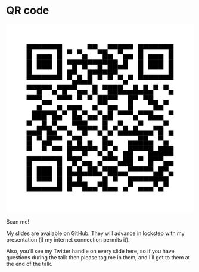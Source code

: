 <!-- .slide: data-timing="120" -->
# QR code <!-- .element: class="hidden" -->
![QR code for slides](images/qr-slides.svg)

Scan me!

<!-- Note -->
My slides are available on GitHub. They will advance in lockstep with
my presentation (if my internet connection permits it).

Also, you’ll see my Twitter handle on every slide here, so if you have
questions during the talk then please tag me in them, and I’ll get to
them at the end of the talk.
